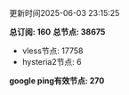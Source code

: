 更新时间2025-06-03 23:15:25

**总订阅: 160**
**总节点: 38675**
- vless节点: 17758
- hysteria2节点: 6

**google ping有效节点: 270**
